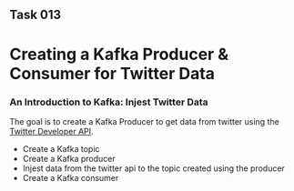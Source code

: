 ## Task 013
# Creating a Kafka Producer & Consumer for Twitter Data


### An Introduction to Kafka: Injest Twitter Data 

The goal is to create a Kafka Producer to get data from twitter
using the [Twitter Developer API](https://www.developer.twitter.com).

- Create a Kafka topic
- Create a Kafka producer
- Injest data from the twitter api to the topic created using the producer
- Create a Kafka consumer
